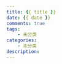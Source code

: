 ```yaml
---
title: {{ title }}
date: {{ date }}
comments: true
tags:
    - 未分类
categories:
    - 未分类
description:
---
```


